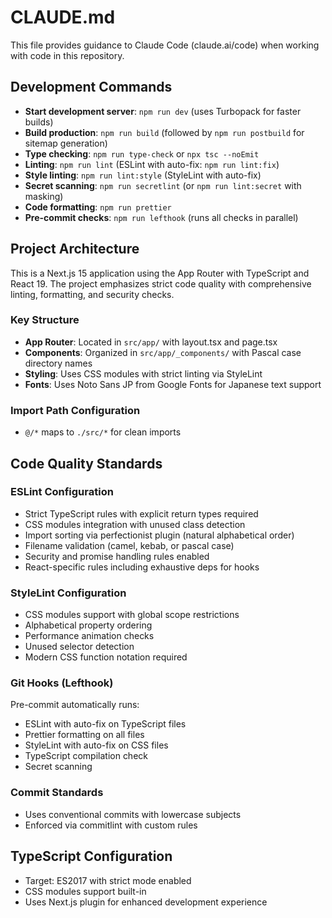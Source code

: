 # CLAUDE.md

This file provides guidance to Claude Code (claude.ai/code) when working with code in this repository.

## Development Commands

- **Start development server**: `npm run dev` (uses Turbopack for faster builds)
- **Build production**: `npm run build` (followed by `npm run postbuild` for sitemap generation)
- **Type checking**: `npm run type-check` or `npx tsc --noEmit`
- **Linting**: `npm run lint` (ESLint with auto-fix: `npm run lint:fix`)
- **Style linting**: `npm run lint:style` (StyleLint with auto-fix)
- **Secret scanning**: `npm run secretlint` (or `npm run lint:secret` with masking)
- **Code formatting**: `npm run prettier`
- **Pre-commit checks**: `npm run lefthook` (runs all checks in parallel)

## Project Architecture

This is a Next.js 15 application using the App Router with TypeScript and React 19. The project emphasizes strict code quality with comprehensive linting, formatting, and security checks.

### Key Structure
- **App Router**: Located in `src/app/` with layout.tsx and page.tsx
- **Components**: Organized in `src/app/_components/` with Pascal case directory names
- **Styling**: Uses CSS modules with strict linting via StyleLint
- **Fonts**: Uses Noto Sans JP from Google Fonts for Japanese text support

### Import Path Configuration
- `@/*` maps to `./src/*` for clean imports

## Code Quality Standards

### ESLint Configuration
- Strict TypeScript rules with explicit return types required
- CSS modules integration with unused class detection
- Import sorting via perfectionist plugin (natural alphabetical order)
- Filename validation (camel, kebab, or pascal case)
- Security and promise handling rules enabled
- React-specific rules including exhaustive deps for hooks

### StyleLint Configuration
- CSS modules support with global scope restrictions
- Alphabetical property ordering
- Performance animation checks
- Unused selector detection
- Modern CSS function notation required

### Git Hooks (Lefthook)
Pre-commit automatically runs:
- ESLint with auto-fix on TypeScript files
- Prettier formatting on all files
- StyleLint with auto-fix on CSS files
- TypeScript compilation check
- Secret scanning

### Commit Standards
- Uses conventional commits with lowercase subjects
- Enforced via commitlint with custom rules

## TypeScript Configuration
- Target: ES2017 with strict mode enabled
- CSS modules support built-in
- Uses Next.js plugin for enhanced development experience